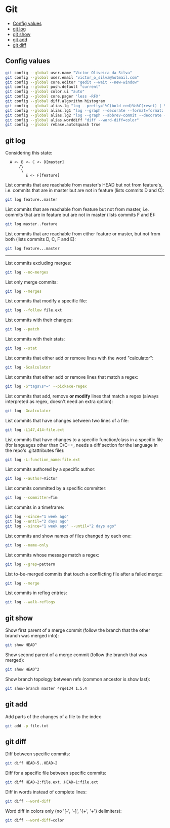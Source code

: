 # Git

* [Config values](#config-values)
* [git log](#git-log)
* [git show](#git-show)
* [git add](#git-add)
* [git diff](#git-diff)

## Config values

```bash
git config --global user.name "Victor Oliveira da Silva"
git config --global user.email "victor_o_silva@hotmail.com"
git config --global core.editor "gedit --wait --new-window"
git config --global push.default "current"
git config --global color.ui "auto"
git config --global core.pager 'less -RFX'
git config --global diff.algorithm histogram
git config --global alias.lg "log --pretty='%C(bold red)%h%C(reset) | %C(bold cyan)%d%C(reset) %s %C(bold green)(%cr)%C(reset) %C(bold yellow)[%an]%C(reset)'"
git config --global alias.lg1 "log --graph --decorate --format=format:'%C(bold blue)%h%C(reset) %C(bold yellow)%d%C(reset) %s %C(cyan)%an%C(reset) %C(bold green)(%ar)%C(reset)' --all"
git config --global alias.lg2 "log --graph --abbrev-commit --decorate --format=format:'%C(bold blue)%h%C(reset) - %C(bold green)(%ar)%C(reset) %C(white)%s%C(reset) %C(dim white)- %an%C(reset)%C(bold yellow)%d%C(reset)'"
git config --global alias.worddiff "diff --word-diff=color"
git config --global rebase.autoSquash true
```

## git log

Considering this state:
```
  A <- B <- C <- D[master]
      /\
       \
         E <- F[feature]
```

List commits that are reachable from master's HEAD but not from feature's,
i.e. commits that are in master but are not in feature (lists commits D and C):
```bash
git log feature..master
```

List commits that are reachable from feature but not from master,
i.e. commits that are in feature but are not in master (lists commits F and E):
```bash
git log master..feature
```

List commits that are reachable from either feature or master, but not from both
(lists commits D, C, F and E):
```bash
git log feature...master
```

---

List commits excluding merges:
```bash
git log --no-merges
```

List only merge commits:
```bash
git log --merges
```

List commits that modify a specific file:
```bash
git log --follow file.ext
```

List commits with their changes:
```bash
git log --patch
```

List commits with their stats:
```bash
git log --stat
```

List commits that either add or remove lines with the word "calculator":
```bash
git log -Scalculator
```

List commits that either add or remove lines that match a regex:
```bash
git log -S"tags\s*=" --pickaxe-regex
```

List commits that add, remove **or modify** lines that match a regex (always interpreted as regex, doesn't need an extra option):
```bash
git log -Gcalculator
```

List commits that have changes between two lines of a file:
```bash
git log -L147,414:file.ext
```

List commits that have changes to a specific function/class in a specific file
(for languages other than C/C++, needs a diff section for the language in the repo's .gitattributes file):
```bash
git log -L:function_name:file.ext
```

List commits authored by a specific author:
```bash
git log --author=Victor
```

List commits committed by a specific committer:
```bash
git log --committer=Tim
```

List commits in a timeframe:
```bash
git log --since="1 week ago"
git log --until="2 days ago"
git log --since="1 week ago" --until="2 days ago"
```

List commits and show names of files changed by each one:
```bash
git log --name-only
```

List commits whose message match a regex:
```bash
git log --grep=pattern
```

List to-be-merged commits that touch a conflicting file after a failed merge:
```bash
git log --merge
```

List commits in reflog entries:
```bash
git log --walk-reflogs
```

## git show

Show first parent of a merge commit (follow the branch that the other branch was merged into):
```bash
git show HEAD^
```

Show second parent of a merge commit (follow the branch that was merged):
```bash
git show HEAD^2
```

Show branch topology between refs (common ancestor is show last):
```bash
git show-branch master 4rqe134 1.5.4
```

## git add

Add parts of the changes of a file to the index
```bash
git add -p file.txt
```

## git diff

Diff between specific commits:
```bash
git diff HEAD~5..HEAD~2
```

Diff for a specific file between specific commits:
```bash
git diff HEAD~2:file.ext..HEAD~1:file.ext
```

Diff in words instead of complete lines:
```bash
git diff --word-diff
```

Word diff in colors only (no '[-', '-]', '{+', '+'} delimiters):
```bash
git diff --word-diff=color
```

